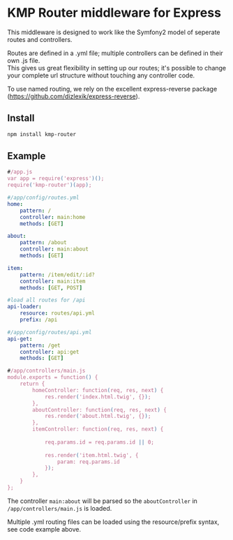 # KMP Router middleware for Express

This middleware is designed to work like the Symfony2 model of seperate routes and controllers.

Routes are defined in a .yml file; multiple controllers can be defined in their own .js file.<br>
This gives us great flexibility in setting up our routes; it's possible to change your complete url structure without touching any controller code.

To use named routing, we rely on the excellent express-reverse package (https://github.com/dizlexik/express-reverse).

## Install

```sh
npm install kmp-router
```

## Example

```js
#/app.js
var app = require('express')();
require('kmp-router')(app);
```

```yaml
#/app/config/routes.yml
home:
    pattern: /
    controller: main:home
    methods: [GET]

about:
    pattern: /about
    controller: main:about
    methods: [GET]

item:
    pattern: /item/edit/:id?
    controller: main:item
    methods: [GET, POST]

#load all routes for /api
api-loader:
    resource: routes/api.yml
    prefix: /api
```

```yaml
#/app/config/routes/api.yml
api-get:
    pattern: /get
    controller: api:get
    methods: [GET]
```

```js
#/app/controllers/main.js
module.exports = function() {
    return {
        homeController: function(req, res, next) {
            res.render('index.html.twig', {});
        },
        aboutController: function(req, res, next) {
            res.render('about.html.twig', {});
        },
        itemController: function(req, res, next) {
            
            req.params.id = req.params.id || 0;
            
            res.render('item.html.twig', {
                param: req.params.id
            });
        },
    }
};

```
The controller `main:about` will be parsed so the `aboutController` in `/app/controllers/main.js` is loaded.

Multiple .yml routing files can be loaded using the resource/prefix syntax, see code example above.
